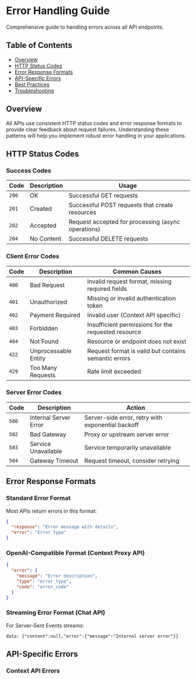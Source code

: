 # Error Handling Guide

Comprehensive guide to handling errors across all API endpoints.

## Table of Contents

- [Overview](#overview)
- [HTTP Status Codes](#http-status-codes)
- [Error Response Formats](#error-response-formats)
- [API-Specific Errors](#api-specific-errors)
- [Best Practices](#best-practices)
- [Troubleshooting](#troubleshooting)

## Overview

All APIs use consistent HTTP status codes and error response formats to provide clear feedback about request failures. Understanding these patterns will help you implement robust error handling in your applications.

## HTTP Status Codes

### Success Codes
| Code | Description | Usage |
|------|-------------|-------|
| `200` | OK | Successful GET requests |
| `201` | Created | Successful POST requests that create resources |
| `202` | Accepted | Request accepted for processing (async operations) |
| `204` | No Content | Successful DELETE requests |

### Client Error Codes
| Code | Description | Common Causes |
|------|-------------|---------------|
| `400` | Bad Request | Invalid request format, missing required fields |
| `401` | Unauthorized | Missing or invalid authentication token |
| `402` | Payment Required | Invalid user (Context API specific) |
| `403` | Forbidden | Insufficient permissions for the requested resource |
| `404` | Not Found | Resource or endpoint does not exist |
| `422` | Unprocessable Entity | Request format is valid but contains semantic errors |
| `429` | Too Many Requests | Rate limit exceeded |

### Server Error Codes
| Code | Description | Action |
|------|-------------|--------|
| `500` | Internal Server Error | Server-side error, retry with exponential backoff |
| `502` | Bad Gateway | Proxy or upstream server error |
| `503` | Service Unavailable | Service temporarily unavailable |
| `504` | Gateway Timeout | Request timeout, consider retrying |

## Error Response Formats

### Standard Error Format

Most APIs return errors in this format:

```json
{
  "response": "Error message with details",
  "error": "Error type"
}
```

### OpenAI-Compatible Format (Context Proxy API)

```json
{
  "error": {
    "message": "Error description",
    "type": "error_type",
    "code": "error_code"
  }
}
```

### Streaming Error Format (Chat API)

For Server-Sent Events streams:

```
data: {"content":null,"error":{"message":"Internal server error"}}
```

## API-Specific Errors

### Context API Errors